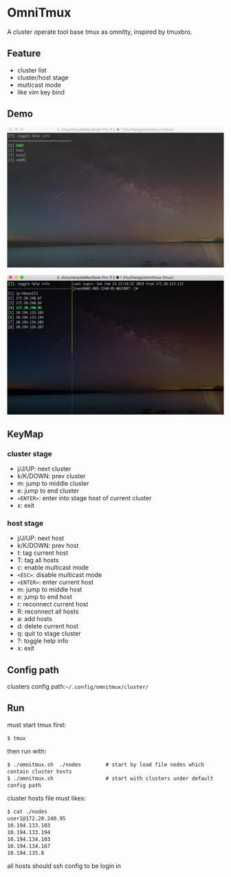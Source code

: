 # OmniTmux

A cluster operate tool base tmux as omnitty, inspired by tmuxbro.

## Feature

* cluster list
* cluster/host stage
* multicast mode
* like vim key bind

## Demo

![cluster_stage](assets/image-20190223221909576.png)



![host_stage](assets/image-20190223222257902.png)

## KeyMap

### cluster stage

* j/J/UP: next cluster
* k/K/DOWN: prev cluster
* m: jump to middle cluster
* e: jump to end cluster
* `<ENTER>`: enter into stage host of current cluster
* x: exit

### host stage

* j/J/UP: next host
* k/K/DOWN: prev host
* t: tag current host
* T: tag all hosts
* c: enable multicast mode
* `<ESC>`: disable multicast mode
* `<ENTER>`: enter current host
* m: jump to middle host
* e: jump to end host
* r: reconnect current host
* R: reconnect all hosts
* a: add hosts
* d: delete current host
* q: quit to stage cluster
* ?: toggle help info
* x: exit

## Config path

clusters config path:`~/.config/omnitmux/cluster/`

## Run

must start tmux first:

```shell
$ tmux
```

then run with:

```shell
$ ./omnitmux.sh  ./nodes		# start by load file nodes which contain cluster hosts
$ ./omnitmux.sh  				# start with clusters under default config path 
```

cluster hosts file must likes:

```shell
$ cat ./nodes
user1@172.20.240.95
10.194.133.103
10.194.133.194
10.194.134.103
10.194.134.167
10.194.135.8
```

all hosts should ssh config to be login in

